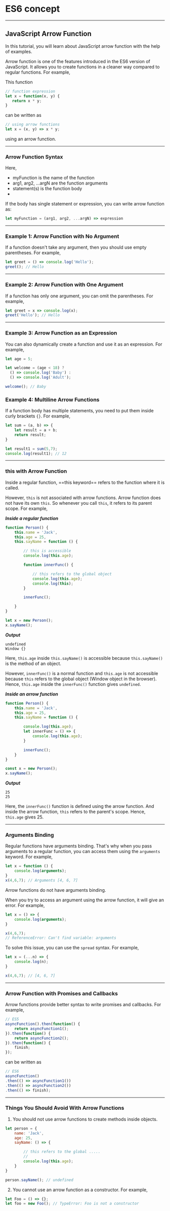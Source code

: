 # ES6 concept
---
## JavaScript Arrow Function

In this tutorial, you will learn about JavaScript arrow function with the help of examples.

Arrow function is one of the features introduced in the ES6 version of JavaScript. It allows you to create functions in a cleaner way compared to regular functions. For example,

This function
```js
// function expression
let x = function(x, y) {
   return x * y;
}
```
can be written as
```js
// using arrow functions
let x = (x, y) => x * y;
```
using an arrow function.

---
### Arrow Function Syntax

Here,
- myFunction is the name of the function
- arg1, arg2, ...argN are the function arguments
- statement(s) is the function body
- 
If the body has single statement or expression, you can write arrow function as:

```js
let myFunction = (arg1, arg2, ...argN) => expression
```

---

### Example 1: Arrow Function with No Argument

If a function doesn't take any argument, then you should use empty parentheses. For example,

```js
let greet = () => console.log('Hello');
greet(); // Hello
```

---

### Example 2: Arrow Function with One Argument

If a function has only one argument, you can omit the parentheses. For example,

```js
let greet = x => console.log(x);
greet('Hello'); // Hello 
```

---

### Example 3: Arrow Function as an Expression
You can also dynamically create a function and use it as an expression. For example,

```js
let age = 5;

let welcome = (age < 18) ?
  () => console.log('Baby') :
  () => console.log('Adult');

welcome(); // Baby
```

### Example 4: Multiline Arrow Functions
If a function body has multiple statements, you need to put them inside curly brackets ```{}```. For example,

```js
let sum = (a, b) => {
    let result = a + b;
    return result;
}

let result1 = sum(5,7);
console.log(result1); // 12
```

---

### this with Arrow Function

Inside a regular function, ==this keyword== refers to the function where it is called.

However, ```this``` is not associated with arrow functions. Arrow function does not have its own ```this```. So whenever you call ```this```, it refers to its parent scope. For example,

***Inside a regular function***

```js
function Person() {
    this.name = 'Jack',
    this.age = 25,
    this.sayName = function () {

        // this is accessible
        console.log(this.age);

        function innerFunc() {

            // this refers to the global object
            console.log(this.age);
            console.log(this);
        }

        innerFunc();

    }
}

let x = new Person();
x.sayName();
```

***Output***

```25
undefined
Window {}
```

Here, ```this.age``` inside ```this.sayName()``` is accessible because ```this.sayName()``` is the method of an object.

However, ```innerFunc()``` is a normal function and ```this.age``` is not accessible because ```this``` refers to the global object (Window object in the browser). Hence, ```this.age``` inside the ```innerFunc()``` function gives ```undefined```.

***Inside an arrow function***

```js
function Person() {
    this.name = 'Jack',
    this.age = 25,
    this.sayName = function () {

        console.log(this.age);
        let innerFunc = () => {
            console.log(this.age);
        }

        innerFunc();
    }
}

const x = new Person();
x.sayName();
```

***Output***

```
25
25
```

Here, the ```innerFunc()``` function is defined using the arrow function. And inside the arrow function, ```this``` refers to the parent's scope. Hence, ```this.age``` gives 25.

---

### Arguments Binding

Regular functions have arguments binding. That's why when you pass arguments to a regular function, you can access them using the ```arguments``` keyword. For example,

```js
let x = function () {
    console.log(arguments);
}
x(4,6,7); // Arguments [4, 6, 7]
```

Arrow functions do not have arguments binding.

When you try to access an argument using the arrow function, it will give an error. For example,

```js
let x = () => {
    console.log(arguments);
}

x(4,6,7); 
// ReferenceError: Can't find variable: arguments
```

To solve this issue, you can use the ```spread``` syntax. For example,

```js
let x = (...n) => {
    console.log(n);
}

x(4,6,7); // [4, 6, 7]
```

---

### Arrow Function with Promises and Callbacks

Arrow functions provide better syntax to write promises and callbacks. For example,

```js
// ES5
asyncFunction().then(function() {
    return asyncFunction1();
}).then(function() {
    return asyncFunction2();
}).then(function() {
    finish;
});
```

can be written as

```js
// ES6
asyncFunction()
.then(() => asyncFunction1())
.then(() => asyncFunction2())
.then(() => finish);
```

---

### Things You Should Avoid With Arrow Functions

1. You should not use arrow functions to create methods inside objects.

```js
let person = {
    name: 'Jack',
    age: 25,
    sayName: () => {

        // this refers to the global .....
        //
        console.log(this.age);
    }
}

person.sayName(); // undefined
```

2. You cannot use an arrow function as a constructor. For example,

```js
let Foo = () => {};
let foo = new Foo(); // TypeError: Foo is not a constructor
```






